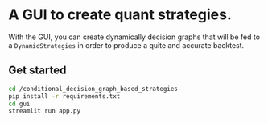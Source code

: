 # A GUI to create quant strategies.
With the GUI, you can create dynamically decision graphs that will be fed to a `DynamicStrategies` in order to produce a quite and accurate backtest.

## Get started

```bash
cd /conditional_decision_graph_based_strategies
pip install -r requirements.txt
cd gui
streamlit run app.py
```